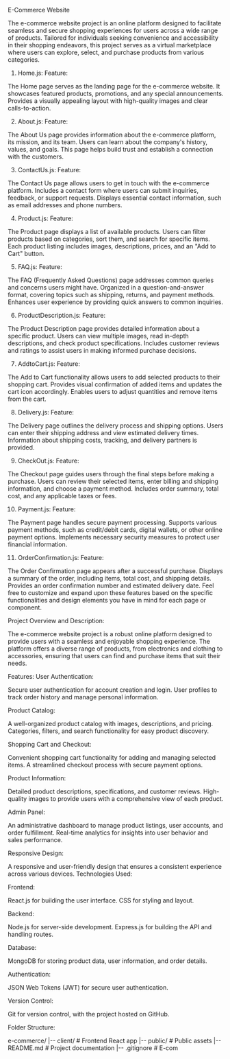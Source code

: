 E-Commerce Website

The e-commerce website project is an online platform designed to facilitate seamless and secure shopping experiences for users across a wide range of products. 
Tailored for individuals seeking convenience and accessibility in their shopping endeavors, this project serves as a virtual marketplace where users can explore, select, and purchase products from various categories.
1. Home.js:
Feature:

The Home page serves as the landing page for the e-commerce website.
It showcases featured products, promotions, and any special announcements.
Provides a visually appealing layout with high-quality images and clear calls-to-action.

2. About.js:
Feature:

The About Us page provides information about the e-commerce platform, its mission, and its team.
Users can learn about the company's history, values, and goals.
This page helps build trust and establish a connection with the customers.

3. ContactUs.js:
Feature:

The Contact Us page allows users to get in touch with the e-commerce platform.
Includes a contact form where users can submit inquiries, feedback, or support requests.
Displays essential contact information, such as email addresses and phone numbers.

4. Product.js:
Feature:

The Product page displays a list of available products.
Users can filter products based on categories, sort them, and search for specific items.
Each product listing includes images, descriptions, prices, and an "Add to Cart" button.

5. FAQ.js:
Feature:

The FAQ (Frequently Asked Questions) page addresses common queries and concerns users might have.
Organized in a question-and-answer format, covering topics such as shipping, returns, and payment methods.
Enhances user experience by providing quick answers to common inquiries.

6. ProductDescription.js:
Feature:

The Product Description page provides detailed information about a specific product.
Users can view multiple images, read in-depth descriptions, and check product specifications.
Includes customer reviews and ratings to assist users in making informed purchase decisions.

7. AddtoCart.js:
Feature:

The Add to Cart functionality allows users to add selected products to their shopping cart.
Provides visual confirmation of added items and updates the cart icon accordingly.
Enables users to adjust quantities and remove items from the cart.

8. Delivery.js:
Feature:

The Delivery page outlines the delivery process and shipping options.
Users can enter their shipping address and view estimated delivery times.
Information about shipping costs, tracking, and delivery partners is provided.

9. CheckOut.js:
Feature:

The Checkout page guides users through the final steps before making a purchase.
Users can review their selected items, enter billing and shipping information, and choose a payment method.
Includes order summary, total cost, and any applicable taxes or fees.

10. Payment.js:
Feature:

The Payment page handles secure payment processing.
Supports various payment methods, such as credit/debit cards, digital wallets, or other online payment options.
Implements necessary security measures to protect user financial information.

11. OrderConfirmation.js:
Feature:

The Order Confirmation page appears after a successful purchase.
Displays a summary of the order, including items, total cost, and shipping details.
Provides an order confirmation number and estimated delivery date.
Feel free to customize and expand upon these features based on the specific functionalities and design elements you have in mind for each page or component.

Project Overview and Description:

The e-commerce website project is a robust online platform designed to provide users with a seamless and enjoyable shopping experience. 
The platform offers a diverse range of products, from electronics and clothing to accessories, ensuring that users can find and purchase items that suit their needs.

Features:
User Authentication:

Secure user authentication for account creation and login.
User profiles to track order history and manage personal information.

Product Catalog:

A well-organized product catalog with images, descriptions, and pricing.
Categories, filters, and search functionality for easy product discovery.

Shopping Cart and Checkout:

Convenient shopping cart functionality for adding and managing selected items.
A streamlined checkout process with secure payment options.

Product Information:

Detailed product descriptions, specifications, and customer reviews.
High-quality images to provide users with a comprehensive view of each product.

Admin Panel:

An administrative dashboard to manage product listings, user accounts, and order fulfillment.
Real-time analytics for insights into user behavior and sales performance.

Responsive Design:

A responsive and user-friendly design that ensures a consistent experience across various devices.
Technologies Used:

Frontend:

React.js for building the user interface.
CSS for styling and layout.

Backend:

Node.js for server-side development.
Express.js for building the API and handling routes.

Database:

MongoDB for storing product data, user information, and order details.

Authentication:

JSON Web Tokens (JWT) for secure user authentication.

Version Control:

Git for version control, with the project hosted on GitHub.


Folder Structure:


e-commerce/
|-- client/            # Frontend React app
|-- public/            # Public assets
|-- README.md          # Project documentation
|-- .gitignore 
#   E - c o m  
 